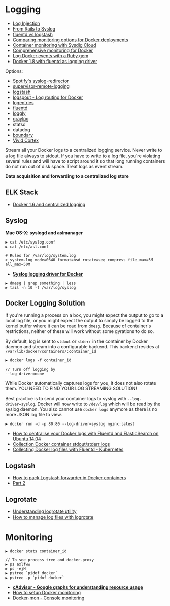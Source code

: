 # Logging

* [Log Injection](https://www.owasp.org/index.php/Log_injection)
* [From Rails to Syslog](https://blog.flameeyes.eu/2012/01/from-rails-to-syslog-or-how-i-learned-to-stop-worrying-and-ditch-production-log#gsc.tab=0)
* [fluentd vs logstash](http://jasonwilder.com/blog/2013/11/19/fluentd-vs-logstash/)
* [Comparing monitoring options for Docker deployments](http://rancher.com/comparing-monitoring-options-for-docker-deployments/)
* [Container monitoring with Sysdig Cloud](https://sysdig.com/distributed-container-monitoring-sysdig-cloud-revolution/)
* [Comprehensive monitoring for Docker](https://www.sumologic.com/2015/06/16/comprehensive-monitoring-for-docker-more-than-just-logs/)
* [Log Docker events with a Ruby gem](http://blog.scoutapp.com/articles/2015/06/05/monitoring-docker-events)
* [Docker 1.8 with fluentd as logging driver](http://blog.treasuredata.com/blog/2015/08/03/5-use-cases-docker-fluentd/)

Options:

* [Spotify's syslog-redirector](https://github.com/spotify/syslog-redirector)
* [supervisor-remote-logging](https://github.com/newrelic/supervisor-remote-logging)
* [logstash](http://logstash.net/)
* [logspout - Log routing for Docker](https://github.com/gliderlabs/logspout)
* [logentries](https://logentries.com/)
* [fluentd](http://www.fluentd.org/)
* [loggly](https://www.loggly.com/)
* [graylog](https://www.graylog.org/)
* statsd
* datadog
* [boundary](http://www.boundary.com/)
* [Vivid Cortex](https://vividcortex.com/)

Stream all your Docker logs to a centralized logging service. Never write to a log file always to stdout. If you have to write to a log file, you're violating several rules and will have to script around it so that long running containers do not run out of disk space. Treat logs as event stream.

**Data acquisition and forwarding to a centralized log store**

## ELK Stack

* [Docker 1.6 and centralized logging](http://technologyconversations.com/2015/05/18/centralized-system-and-docker-logging-with-elk-stack/)

## Syslog

**Mac OS-X: syslogd and aslmanager**

```
▶ cat /etc/syslog.conf
▶ cat /etc/asl.conf

# Rules for /var/log/system.log
> system.log mode=0640 format=bsd rotate=seq compress file_max=5M all_max=50M
```

* [**Syslog logging driver for Docker**](http://www.wolfe.id.au/2015/05/03/syslog-logging-driver-for-docker/)

```
▶ dmesg | grep something | less
▶ tail -n 10 -f /var/log/syslog
```

## Docker Logging Solution

If you're running a process on a box, you might expect the output to go to a local log file, or you might expect the output to simply be logged to the kernel buffer where it can be read from `dmesg`. Because of container's restrictions, neither of these will work without some gyrations to do so.

By default, log is sent to `stdout` or `stderr` in the container by Docker daemon and stream into a configurable backend. This backend resides at `/var/lib/docker/containers/:container_id`

```
▶ docker logs -f container_id

// Turn off logging by
--log-driver=none
```

While Docker automatically captures logs for you, it does not also rotate them. YOU NEED TO FIND YOUR LOG STREAMING SOLUTION!

Best practice is to send your container logs to syslog with `--log-driver=syslog`. Docker will now write to `/dev/log` which will be read by the syslog daemon. You also cannot use `docker logs` anymore as there is no more JSON log file to view.

```
▶ docker run -d -p 80:80 --log-driver=syslog nginx:latest
```

* [How to centralise your Docker logs with Fluentd and ElasticSearch on Ubuntu 14.04](https://www.digitalocean.com/community/tutorials/how-to-centralize-your-docker-logs-with-fluentd-and-elasticsearch-on-ubuntu-14-04)
* [Collection Docker container stdout/stderr logs](http://www.fluentd.org/guides/recipes/docker-logging)
* [Collecting Docker log files with Fluentd - Kubernetes](https://github.com/GoogleCloudPlatform/kubernetes/tree/master/cluster/addons/fluentd-elasticsearch/fluentd-es-image)

## Logstash

* [How to pack Logstash forwarder in Docker containers](http://boynux.com/logstash-forwarder-docker/)
* [Part 2](http://boynux.com/logstash-forwader-docker-part-2/)

## Logrotate

* [Understanding logrotate utility](http://www.rackspace.com/knowledge_center/article/understanding-logrotate-utility)
* [How to manage log files with logrotate](https://www.digitalocean.com/community/tutorials/how-to-manage-log-files-with-logrotate-on-ubuntu-12-10)

# Monitoring

```
▶ docker stats container_id

// To see process tree and docker-proxy
▶ ps axlfww
▶ ps -ejH
▶ pstree `pidof docker`
▶ pstree -p `pidof docker`
```

* [**cAdvisor - Google graphs for understanding resource usage**](https://github.com/google/cadvisor)
* [How to setup Docker monitoring](https://www.brianchristner.io/how-to-setup-docker-monitoring/)
* [Docker-mon - Console monitoring](https://github.com/icecrime/docker-mon)